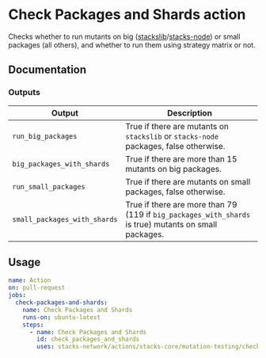 # Check Packages and Shards action

Checks whether to run mutants on big ([stackslib](https://github.com/stacks-network/stacks-core/tree/develop/stackslib)/[stacks-node](https://github.com/stacks-network/stacks-core/tree/develop/testnet/stacks-node)) or small packages (all others), and whether to run them using strategy matrix or not.

## Documentation

### Outputs
| Output | Description |
| ------------------------------- | ----------------------------------------------------- |
| `run_big_packages` | True if there are mutants on `stackslib` or `stacks-node` packages, false otherwise.
| `big_packages_with_shards` | True if there are more than 15 mutants on big packages.
| `run_small_packages` | True if there are mutants on small packages, false otherwise.
| `small_packages_with_shards` | True if there are more than 79 (119 if `big_packages_with_shards` is true) mutants on small packages.

## Usage

```yaml
name: Action
on: pull-request
jobs:
  check-packages-and-shards:
    name: Check Packages and Shards
    runs-on: ubuntu-latest
    steps:
      - name: Check Packages and Shards
        id: check_packages_and_shards
        uses: stacks-network/actions/stacks-core/mutation-testing/check-packages-and-shards@main
```
